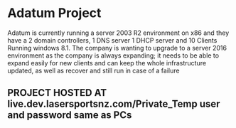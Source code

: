 # Adatum Project

Adatum is currently running a server 2003 R2 environment on x86 and they have a 2 domain controllers,
1 DNS server 1 DHCP server and 10 Clients Running windows 8.1.
The company is wanting to upgrade to a server 2016 environment as the company is always expanding;
it needs to be able to expand easily for new clients and can keep the whole infrastructure updated,
as well as recover and still run in case of a failure

## PROJECT HOSTED AT live.dev.lasersportsnz.com/Private_Temp user and password same as PCs
